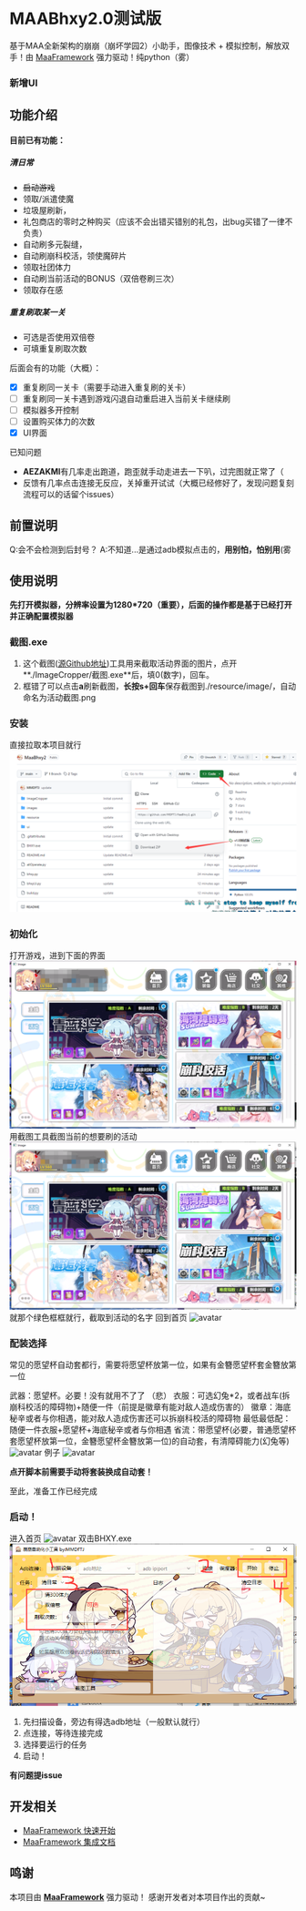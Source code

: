 # MAABhxy2.0测试版

基于MAA全新架构的崩崩（崩坏学园2）小助手，图像技术 + 模拟控制，解放双手！由 [MaaFramework](https://github.com/MaaXYZ/MaaFramework) 强力驱动！纯python（雾）

### 新增UI

## 功能介绍

#### 目前已有功能：

##### 清日常

* ~~启动游戏~~
* 领取/派遣使魔
* 垃圾屋刷新，
* 礼包商店的零时之种购买（应该不会出错买错别的礼包，出bug买错了一律不负责）
* 自动刷多元裂缝，
* 自动刷崩科校活，领使魔碎片
* 领取社团体力
* 自动刷当前活动的BONUS（双倍卷刷三次）
* 领取存在感

##### 重复刷取某一关

* 可选是否使用双倍卷
* 可填重复刷取次数

后面会有的功能（大概）：

* [x] 重复刷同一关卡（需要手动进入重复刷的关卡）
* [ ] 重复刷同一关卡遇到游戏闪退自动重启进入当前关卡继续刷
* [ ] 模拟器多开控制
* [ ] 设置购买体力的次数
* [x] UI界面

已知问题

* **AEZAKMI**有几率走出跑道，跑歪就手动走进去一下叭，过完图就正常了（
* 反馈有几率点击连接无反应，关掉重开试试（大概已经修好了，发现问题复刻流程可以的话留个issues）

## 前置说明

Q:会不会检测到后封号？
A:不知道...是通过adb模拟点击的，**用别怕，怕别用**(雾

## 使用说明

**先打开模拟器，分辨率设置为1280*720（重要），后面的操作都是基于已经打开并正确配置模拟器**

### 截图.exe

1. 这个截图([源Github地址](https://github.com/MaaXYZ/MaaFramework/tree/main/tools/ImageCropper))工具用来截取活动界面的图片，点开**./ImageCropper/截图.exe**后，填0(数字)，回车。
2. 框错了可以点击**a**刷新截图，**长按s+回车**保存截图到./resource/image/，自动命名为活动截图.png

### 安装
直接拉取本项目就行
![avatar](https://github.com/MMDFTJ/MaaBhxy2/blob/main/images/%E4%B8%8B%E8%BD%BD.png)

### 初始化

打开游戏，进到下面的界面
![avatar](https://github.com/MMDFTJ/MaaBhxy2/blob/main/images/%E6%B4%BB%E5%8A%A8%E7%95%8C%E9%9D%A2.png)
用截图工具截图当前的想要刷的活动
![avatar](https://github.com/MMDFTJ/MaaBhxy2/blob/main/images/%E6%B4%BB%E5%8A%A8%E7%95%8C%E9%9D%A2%E6%88%AA%E5%9B%BE.png)
就那个绿色框框就行，截取到活动的名字
回到首页
![avatar](https://github.com/MMDFTJ/MaaBhxy2/blob/main/images/%E9%A6%96%E9%A1%B5.png)

### 配装选择

常见的愿望杯自动套都行，需要将愿望杯放第一位，如果有金簪愿望杯套金簪放第一位

武器：愿望杯。必要！没有就用不了了 （悲）
衣服：可选幻兔*2，或者战车(拆崩科校活的障碍物)+随便一件（前提是徽章有能对敌人造成伤害的）
徽章：海底秘辛或者与你相遇，能对敌人造成伤害还可以拆崩科校活的障碍物
最低最低配：随便一件衣服+愿望杯+海底秘辛或者与你相遇
省流：带愿望杯(必要，普通愿望杯套愿望杯放第一位，金簪愿望杯金簪放第一位)的自动套，有清障碍能力(幻兔等)
![avatar](https://github.com/MMDFTJ/MaaBhxy2/blob/main/images/%E6%9C%80%E4%BD%8E%E9%85%8D%E7%BD%AE.png)
例子
![avatar](https://github.com/MMDFTJ/MaaBhxy2/blob/main/images/%E6%AD%A3%E5%B8%B8%E9%85%8D%E7%BD%AE.png)

**点开脚本前需要手动将套装换成自动套！**

至此，准备工作已经完成

### 启动！

进入首页
![avatar](https://github.com/MMDFTJ/MaaBhxy2/blob/main/images/%E9%A6%96%E9%A1%B5.png)
双击BHXY.exe
![avatar](https://github.com/MMDFTJ/MaaBhxy2/blob/main/images/BHXY%E6%88%AA%E5%9B%BE.png)

1. 先扫描设备，旁边有得选adb地址（一般默认就行）
2. 点连接，等待连接完成
3. 选择要运行的任务
4. 启动！

**有问题提issue**

## 开发相关

* [MaaFramework 快速开始](https://github.com/MaaXYZ/MaaFramework/blob/main/docs/zh_cn/1.1-%E5%BF%AB%E9%80%9F%E5%BC%80%E5%A7%8B.md)
* [MaaFramework 集成文档](https://github.com/MaaXYZ/MaaFramework/blob/main/docs/zh_cn/2.1-%E9%9B%86%E6%88%90%E6%96%87%E6%A1%A3.md)

## 鸣谢

本项目由 **[MaaFramework](https://github.com/MaaXYZ/MaaFramework)** 强力驱动！
感谢开发者对本项目作出的贡献~

